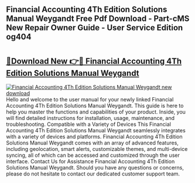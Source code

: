 ## Financial Accounting 4Th Edition Solutions Manual Weygandt Free Pdf Download - Part-cMS New Repair Owner Guide - User Service Edition og404

# <h2><a href="http://bc94431.oget.top/?id=Financial+Accounting+4Th+Edition+Solutions+Manual+Weygandt">🔗Download New 👉🔴 Financial Accounting 4Th Edition Solutions Manual Weygandt</a></h2>

[![Financial Accounting 4Th Edition Solutions Manual Weygandt new download](https://i.imgur.com/5g1atiW.png)](http://bc94431.oget.top/?id=Financial+Accounting+4Th+Edition+Solutions+Manual+Weygandt)
Hello and welcome to the user manual for your newly linked Financial Accounting 4Th Edition Solutions Manual Weygandt. This guide is here to help you master the functions and capabilities of your product. Inside, you will find detailed instructions for installation, usage, maintenance, and troubleshooting. Compatible with a Variety of Devices This Financial Accounting 4Th Edition Solutions Manual Weygandt seamlessly integrates with a variety of devices and platforms. Financial Accounting 4Th Edition Solutions Manual Weygandt comes with an array of advanced features, including geolocation, smart alerts, customizable themes, and multi-device syncing, all of which can be accessed and customized through the user interface. Contact Us for Assistance Financial Accounting 4Th Edition Solutions Manual Weygandt. Should you have any questions or concerns, please do not hesitate to contact our dedicated customer support team.
